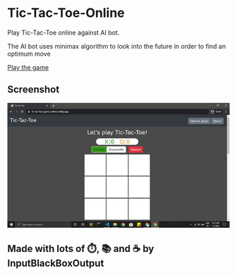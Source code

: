 # Tic-Tac-Toe-Online
Play Tic-Tac-Toe online against AI bot.

The AI bot uses minimax algorithm to look into the future in order to find an optimum move

[Play the game](https://tic-tac-toe-game-online.netlify.app/)

## Screenshot
![Screenshot](screenshot.png)

## Made with lots of ⏱️, 📚 and ☕ by InputBlackBoxOutput
